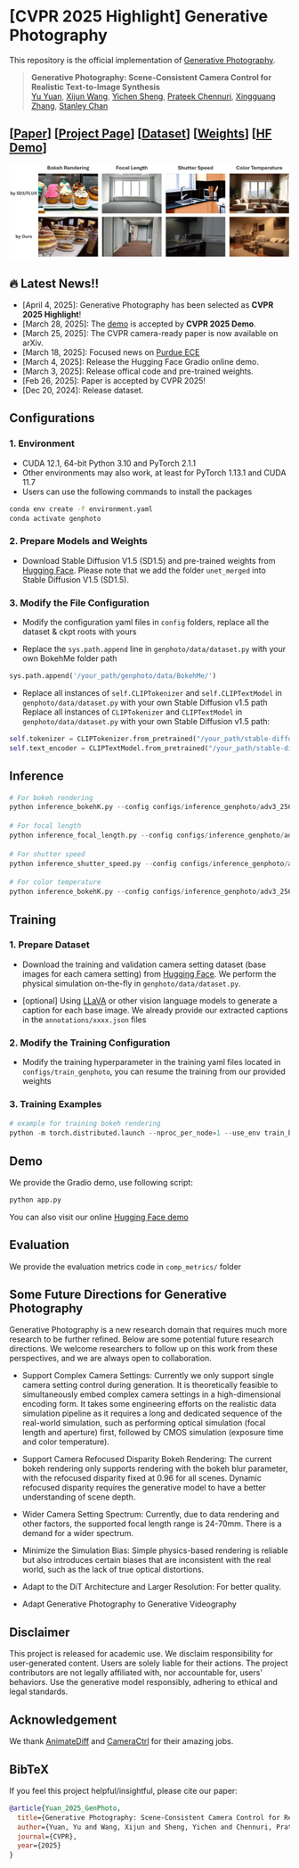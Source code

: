 # [CVPR 2025 Highlight] Generative Photography 

This repository is the official implementation of [Generative Photography](https://arxiv.org/abs/2412.02168).

> **Generative Photography: Scene-Consistent Camera Control for Realistic Text-to-Image Synthesis** <br>
> [Yu Yuan](https://yuanyuspace.cn/about/), [Xijun Wang](https://www.linkedin.com/in/xijun-wang-747475208/), [Yichen Sheng](https://shengcn.github.io/), [Prateek Chennuri](https://www.linkedin.com/in/prateek-chennuri-3a25a8171/), [Xingguang Zhang](https://xg416.github.io/), [Stanley Chan](https://engineering.purdue.edu/ChanGroup/stanleychan.html)<br>

## [[Paper](https://arxiv.org/abs/2412.02168)] [[Project Page](https://generative-photography.github.io/project/)] [[Dataset](https://huggingface.co/datasets/pandaphd/camera_settings)] [[Weights](https://huggingface.co/pandaphd/generative_photography)] [[HF Demo](https://huggingface.co/spaces/pandaphd/generative_photography)]

![GenPhoto Example](project_page/static/images/Genphoto.gif)


## 🔥 Latest News!!
* [April 4, 2025]: Generative Photography has been selected as **CVPR 2025 Highlight**! 
* [March 28, 2025]: The [demo](https://huggingface.co/spaces/pandaphd/generative_photography) is accepted by **CVPR 2025 Demo**.
* [March 25, 2025]: The CVPR camera-ready paper is now available on arXiv.
* [March 18, 2025]: Focused news on [Purdue ECE](https://engineering.purdue.edu/ECE/News/2025/generative-photography-lays-new-foundations-for-imaging)
* [March 4, 2025]: Release the Hugging Face Gradio online demo.
* [March 3, 2025]: Release offical code and pre-trained weights.
* [Feb 26, 2025]: Paper is accepted by CVPR 2025!
* [Dec 20, 2024]: Release dataset.


## Configurations
### 1. Environment
* CUDA 12.1, 64-bit Python 3.10 and PyTorch 2.1.1
* Other environments may also work, at least for PyTorch 1.13.1 and CUDA 11.7
* Users can use the following commands to install the packages
```bash
conda env create -f environment.yaml
conda activate genphoto
```

### 2. Prepare Models and Weights
* Download Stable Diffusion V1.5 (SD1.5) and  pre-trained weights from [Hugging Face](https://huggingface.co/pandaphd/generative_photography). Please note that we add the folder `unet_merged` into Stable Diffusion V1.5 (SD1.5).

### 3. Modify the File Configuration
* Modify the configuration yaml files in `config` folders, replace all the dataset & ckpt roots with yours


* Replace the `sys.path.append` line in `genphoto/data/dataset.py` with your own BokehMe folder path
```python
sys.path.append('/your_path/genphoto/data/BokehMe/')
```


* Replace all instances of `self.CLIPTokenizer` and `self.CLIPTextModel` in `genphoto/data/dataset.py` with your own Stable Diffusion v1.5 path
Replace all instances of `CLIPTokenizer` and `CLIPTextModel` in `genphoto/data/dataset.py` with your own Stable Diffusion v1.5 path:
```python
self.tokenizer = CLIPTokenizer.from_pretrained("/your_path/stable-diffusion-v1-5/", subfolder="tokenizer")
self.text_encoder = CLIPTextModel.from_pretrained("/your_path/stable-diffusion-v1-5/", subfolder="text_encoder")
```



## Inference

```python 
# For bokeh rendering
python inference_bokehK.py --config configs/inference_genphoto/adv3_256_384_genphoto_relora_bokehK.yaml --base_scene "A young boy wearing an orange jacket is standing on a crosswalk, waiting to cross the street." --bokehK_list "[2.44, 8.3, 10.1, 17.2, 24.0]"

# For focal length
python inference_focal_length.py --config configs/inference_genphoto/adv3_256_384_genphoto_relora_focal_length.yaml --base_scene "A cozy living room with a large, comfy sofa and a coffee table." --focal_length_list "[25.0, 35.0, 45.0, 55.0, 65.0]"

# For shutter speed
python inference_shutter_speed.py --config configs/inference_genphoto/adv3_256_384_genphoto_relora_shutter_speed.yaml --base_scene "A modern bathroom with a mirror and soft lighting." --shutter_speed_list "[0.1, 0.3, 0.52, 0.7, 0.8]"

# For color temperature 
python inference_bokehK.py --config configs/inference_genphoto/adv3_256_384_genphoto_relora_bokehK.yaml --base_scene "A young boy wearing an orange jacket is standing on a crosswalk, waiting to cross the street." --bokehK_list "[2.44, 8.3, 10.1, 17.2, 24.0]"
```

## Training
### 1. Prepare Dataset
* Download the training and validation camera setting dataset (base images for each camera setting) from [Hugging Face](https://huggingface.co/datasets/pandaphd/camera_settings). 
We perform the physical simulation on-the-fly in `genphoto/data/dataset.py`.


* [optional] Using [LLaVA](https://github.com/haotian-liu/LLaVA) or other vision language models to generate a caption for each base image. We already provide our extracted captions in the `annotations/xxxx.json` files


### 2. Modify the Training Configuration
* Modify the training hyperparameter in the training yaml files located in `configs/train_genphoto`,
you can resume the training from our provided weights


### 3. Training Examples

```python 
# example for training bokeh rendering
python -m torch.distributed.launch --nproc_per_node=1 --use_env train_bokehK.py --config configs/train_genphoto/adv3_256_384_genphoto_relora_bokehK.yaml
```


## Demo
We provide the Gradio demo, use following script:

```python
python app.py 
```
You can also visit our online [Hugging Face demo](https://huggingface.co/spaces/pandaphd/generative_photography)  

## Evaluation

We provide the evaluation metrics code in `comp_metrics/` folder


## Some Future Directions for Generative Photography
Generative Photography is a new research
domain that requires much more research to be
further refined. Below are some potential
future research directions. We welcome 
researchers to follow up on this work 
from these perspectives, and we are 
always open to collaboration.


* Support Complex Camera Settings: Currently we only support single camera setting control during generation.
It is theoretically feasible to simultaneously embed complex camera settings in a
 high-dimensional encoding form. It takes some engineering efforts on the realistic data simulation pipeline as it
 requires a long and dedicated sequence of the real-world
 simulation, such as performing optical simulation (focal
 length and aperture) first, followed by CMOS simulation
 (exposure time and color temperature).


* Support Camera Refocused Disparity Bokeh Rendering: The current
bokeh rendering only supports rendering with the bokeh 
blur parameter, with the refocused disparity fixed at 0.96
for all scenes. Dynamic refocused disparity requires the
generative model to have a better understanding of scene depth.


* Wider Camera Setting Spectrum: Currently, due to data rendering and other factors, the supported focal
length range is 24-70mm. There is a demand for a wider spectrum.


* Minimize the Simulation Bias: Simple physics-based rendering is reliable but also introduces certain biases that are inconsistent 
with the real world, such as the lack of true optical distortions.


* Adapt to the DiT Architecture and Larger Resolution: For better quality.


* Adapt Generative Photography to Generative Videography



## Disclaimer
This project is released for academic use. We disclaim responsibility for user-generated content. Users are solely liable for their actions. The project contributors are not legally affiliated with, nor accountable for, users' behaviors. Use the generative model responsibly, adhering to ethical and legal standards. 


## Acknowledgement
We thank [AnimateDiff](https://github.com/guoyww/AnimateDiff) and [CameraCtrl](https://github.com/hehao13/CameraCtrl) for their amazing jobs.


## BibTeX
If you feel this project helpful/insightful, please cite our paper:
```bibtex
@article{Yuan_2025_GenPhoto,
  title={Generative Photography: Scene-Consistent Camera Control for Realistic Text-to-Image Synthesis},
  author={Yuan, Yu and Wang, Xijun and Sheng, Yichen and Chennuri, Prateek and Zhang, Xingguang and Chan, Stanley},
  journal={CVPR},
  year={2025}
}
```